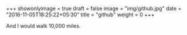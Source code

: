 +++
showonlyimage = true
draft = false
image = "img/github.jpg"
date = "2016-11-05T18:25:22+05:30"
title = "github"
weight = 0
+++

And I would walk 10,000 miles.

